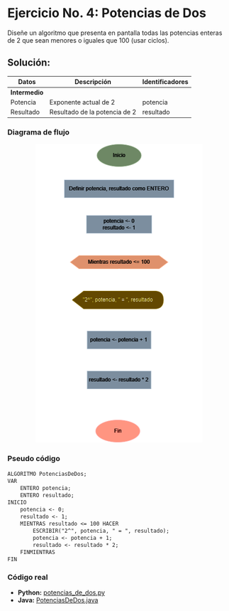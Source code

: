 # Ejercicio No. 4: Potencias de Dos

Diseñe un algoritmo que presenta en pantalla todas las potencias enteras de 2 que sean menores o iguales que 100 (usar ciclos).

## Solución:

| **Datos**      | **Descripción**               | **Identificadores** |
|----------------|-------------------------------|---------------------|
| **Intermedio** |                               |                     |
| Potencia       | Exponente actual de 2         | potencia            |
| Resultado      | Resultado de la potencia de 2 | resultado           |

### Diagrama de flujo

<p align="center">
    <img src="./diagrama_flujo.png" alt="Diagrama de flujo ejercicio no.2" />
</p>

### Pseudo código

```
ALGORITMO PotenciasDeDos;
VAR
    ENTERO potencia;
    ENTERO resultado;
INICIO
    potencia <- 0;
    resultado <- 1;
    MIENTRAS resultado <= 100 HACER
        ESCRIBIR("2^", potencia, " = ", resultado);
        potencia <- potencia + 1;
        resultado <- resultado * 2;
    FINMIENTRAS
FIN
```

### Código real

- **Python:** [potencias_de_dos.py](./potencias_de_dos.py)
- **Java:** [PotenciasDeDos.java](./PotenciasDeDos.java)
